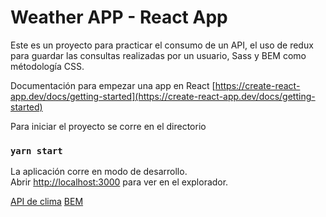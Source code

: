 # Weather APP - React App

Este es un proyecto para practicar el consumo de un API, el uso de redux para guardar las consultas realizadas por un usuario, Sass y BEM como métodología CSS.

Documentación para empezar una app en React
[https://create-react-app.dev/docs/getting-started](https://create-react-app.dev/docs/getting-started)

Para iniciar el proyecto se corre en el directorio

### `yarn start`

La aplicación corre en modo de desarrollo.\
Abrir [http://localhost:3000](http://localhost:3000) para ver en el explorador.


[API de clima](https://openweathermap.org/api)
[BEM](http://getbem.com/introduction/)
